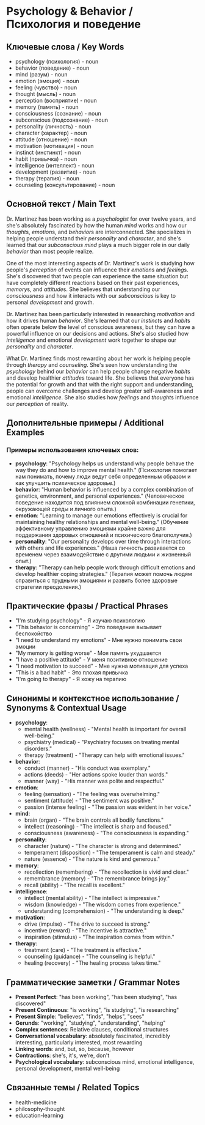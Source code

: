 # Psychology & Behavior / Психология и поведение

## Ключевые слова / Key Words
- psychology (психология) - noun
- behavior (поведение) - noun
- mind (разум) - noun
- emotion (эмоция) - noun
- feeling (чувство) - noun
- thought (мысль) - noun
- perception (восприятие) - noun
- memory (память) - noun
- consciousness (сознание) - noun
- subconscious (подсознание) - noun
- personality (личность) - noun
- character (характер) - noun
- attitude (отношение) - noun
- motivation (мотивация) - noun
- instinct (инстинкт) - noun
- habit (привычка) - noun
- intelligence (интеллект) - noun
- development (развитие) - noun
- therapy (терапия) - noun
- counseling (консультирование) - noun

## Основной текст / Main Text

Dr. Martinez has been working as a *psychologist* for over twelve years, and she's absolutely fascinated by how the human *mind* works and how our *thought*s, *emotion*s, and *behavior*s are interconnected. She specializes in helping people understand their *personality* and *character*, and she's learned that our *subconscious* *mind* plays a much bigger role in our daily *behavior* than most people realize.

One of the most interesting aspects of Dr. Martinez's work is studying how people's *perception* of events can influence their *emotion*s and *feeling*s. She's discovered that two people can experience the same situation but have completely different reactions based on their past experiences, *memory*s, and *attitude*s. She believes that understanding our *consciousness* and how it interacts with our *subconscious* is key to personal *development* and growth.

Dr. Martinez has been particularly interested in researching *motivation* and how it drives human *behavior*. She's learned that our *instinct*s and *habit*s often operate below the level of conscious awareness, but they can have a powerful influence on our decisions and actions. She's also studied how *intelligence* and emotional *development* work together to shape our *personality* and *character*.

What Dr. Martinez finds most rewarding about her work is helping people through *therapy* and *counseling*. She's seen how understanding the *psychology* behind our *behavior* can help people change negative *habit*s and develop healthier *attitude*s toward life. She believes that everyone has the potential for growth and that with the right support and understanding, people can overcome challenges and develop greater self-awareness and emotional *intelligence*. She also studies how *feeling*s and *thought*s influence our *perception* of reality.

## Дополнительные примеры / Additional Examples

### Примеры использования ключевых слов:
- **psychology**: "Psychology helps us understand why people behave the way they do and how to improve mental health." (Психология помогает нам понимать, почему люди ведут себя определенным образом и как улучшить психическое здоровье.)
- **behavior**: "Human behavior is influenced by a complex combination of genetics, environment, and personal experiences." (Человеческое поведение находится под влиянием сложной комбинации генетики, окружающей среды и личного опыта.)
- **emotion**: "Learning to manage our emotions effectively is crucial for maintaining healthy relationships and mental well-being." (Обучение эффективному управлению эмоциями крайне важно для поддержания здоровых отношений и психического благополучия.)
- **personality**: "Our personality develops over time through interactions with others and life experiences." (Наша личность развивается со временем через взаимодействие с другими людьми и жизненный опыт.)
- **therapy**: "Therapy can help people work through difficult emotions and develop healthier coping strategies." (Терапия может помочь людям справиться с трудными эмоциями и развить более здоровые стратегии преодоления.)

## Практические фразы / Practical Phrases

- "I'm studying psychology" - Я изучаю психологию
- "This behavior is concerning" - Это поведение вызывает беспокойство
- "I need to understand my emotions" - Мне нужно понимать свои эмоции
- "My memory is getting worse" - Моя память ухудшается
- "I have a positive attitude" - У меня позитивное отношение
- "I need motivation to succeed" - Мне нужна мотивация для успеха
- "This is a bad habit" - Это плохая привычка
- "I'm going to therapy" - Я хожу на терапию

## Синонимы и контекстное использование / Synonyms & Contextual Usage

- **psychology**: 
  - mental health (wellness) - "Mental health is important for overall well-being."
  - psychiatry (medical) - "Psychiatry focuses on treating mental disorders."
  - therapy (treatment) - "Therapy can help with emotional issues."
- **behavior**: 
  - conduct (manner) - "His conduct was exemplary."
  - actions (deeds) - "Her actions spoke louder than words."
  - manner (way) - "His manner was polite and respectful."
- **emotion**: 
  - feeling (sensation) - "The feeling was overwhelming."
  - sentiment (attitude) - "The sentiment was positive."
  - passion (intense feeling) - "The passion was evident in her voice."
- **mind**: 
  - brain (organ) - "The brain controls all bodily functions."
  - intellect (reasoning) - "The intellect is sharp and focused."
  - consciousness (awareness) - "The consciousness is expanding."
- **personality**: 
  - character (nature) - "The character is strong and determined."
  - temperament (disposition) - "The temperament is calm and steady."
  - nature (essence) - "The nature is kind and generous."
- **memory**: 
  - recollection (remembering) - "The recollection is vivid and clear."
  - remembrance (memory) - "The remembrance brings joy."
  - recall (ability) - "The recall is excellent."
- **intelligence**: 
  - intellect (mental ability) - "The intellect is impressive."
  - wisdom (knowledge) - "The wisdom comes from experience."
  - understanding (comprehension) - "The understanding is deep."
- **motivation**: 
  - drive (impulse) - "The drive to succeed is strong."
  - incentive (reward) - "The incentive is attractive."
  - inspiration (stimulus) - "The inspiration comes from within."
- **therapy**: 
  - treatment (care) - "The treatment is effective."
  - counseling (guidance) - "The counseling is helpful."
  - healing (recovery) - "The healing process takes time."

## Грамматические заметки / Grammar Notes

- **Present Perfect**: "has been working", "has been studying", "has discovered"
- **Present Continuous**: "is working", "is studying", "is researching"
- **Present Simple**: "believes", "finds", "helps", "sees"
- **Gerunds**: "working", "studying", "understanding", "helping"
- **Complex sentences**: Relative clauses, conditional structures
- **Conversational vocabulary**: absolutely fascinated, incredibly interesting, particularly interested, most rewarding
- **Linking words**: and, but, so, because, however
- **Contractions**: she's, it's, we're, don't
- **Psychological vocabulary**: subconscious mind, emotional intelligence, personal development, mental well-being

## Связанные темы / Related Topics

- health-medicine
- philosophy-thought
- education-learning

